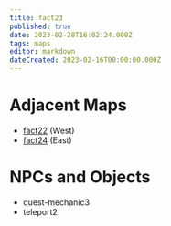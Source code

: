 ```yaml
---
title: fact23
published: true
date: 2023-02-28T16:02:24.000Z
tags: maps
editor: markdown
dateCreated: 2023-02-16T00:00:00.000Z
---
```



# Adjacent Maps
 * [fact22](/maps/fact22) (West)
 * [fact24](/maps/fact24) (East)

# NPCs and Objects
 * quest-mechanic3
 * teleport2
